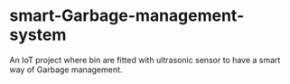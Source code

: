 # smart-Garbage-management-system
An IoT project where bin are fitted with ultrasonic sensor to have a smart way of Garbage management.
